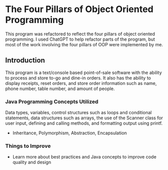 # The Four Pillars of Object Oriented Programming
This program was refactored to reflect the four pillars of object oriented programming. I used ChatGPT to help refactor parts of the program, but most of the work involving the four pillars of OOP were implemented by me.

## Introduction
This program is a text/console based point-of-sale
software with the ability to process and store to-go
and dine-in orders. It also has the ability to display
receipts, reset orders, and store order information such
as name, phone number, table number, and amount of people.

### Java Programming Concepts Utilized
Data types, variables, control structures such as loops and conditional statements, data structures such as arrays, the use of the Scanner class for user input, defining and calling methods, and formatting output using printf.
+ Inheritance, Polymorphism, Abstraction, Encapsulation

### Things to Improve
- Learn more about best practices and Java concepts to improve code quality and design
